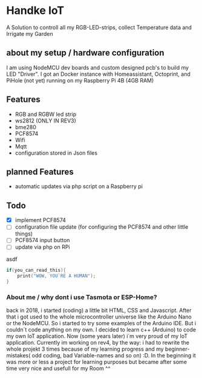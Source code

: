 # Handke IoT
A Solution to controll all my RGB-LED-strips, collect Temperature data and Irrigate my Garden

## about my setup / hardware configuration
I am using NodeMCU dev boards and custom designed pcb's to build my LED "Driver". I got an Docker instance with Homeassistant, Octoprint, and PiHole (not yet) running on my Raspberry Pi 4B (4GB RAM)

## Features
- RGB and RGBW led strip 
- ws2812  (ONLY IN REV3)
- bme280
- PCF8574
- Wifi
- Mqtt
- configuration stored in Json files

## planned Features
- automatic updates via php script on a Raspberry pi


## Todo
- [x] implement PCF8574
- [ ] configuration file update (for configuring the PCF8574 and other little things)
- [ ] PCF8574 input button
- [ ] update via php on RPi

asdf
```c++
if(you_can_read_this){
    print("WOW, YOU`RE A HUMAN");
}
```

### About me / why dont i use Tasmota or ESP-Home?
back in 2018, i started (coding) a little bit HTML, CSS and Javascript. After that i got used to the whole microcontroller universe like the Arduino Nano or the NodeMCU. So i started to try some examples of the Arduino IDE. But i couldn´t code anything on my own. I decided to learn c++ (Arduino) to code my own IoT application. Now (some years later) i´m very proud of my IoT application. Currently im working on rev4, by the way: i had to rewrite the whole projekt 3 times because of my learning progress and my beginner-mistakes( odd coding, bad Variable-names and so on) :D. In the beginning it was more or less a project for learning purposes but became after some time very nice and usefull for my Room ^^